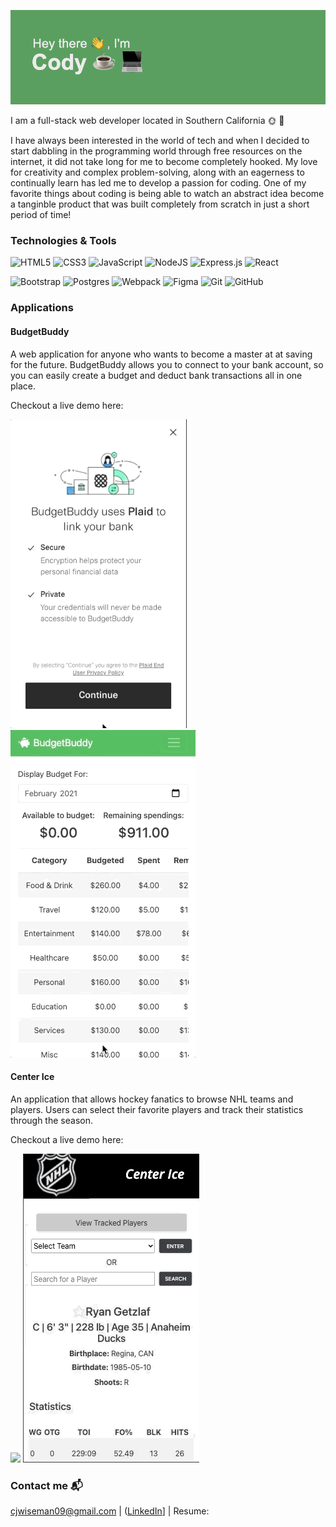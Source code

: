 ![](https://github.com/codywiseman/codywiseman/blob/main/header.png?raw=true)


I am a full-stack web developer located in Southern California 🌞 🌴


I have always been interested in the world of tech and when I decided to start dabbling in the programming world through free resources on the 
internet, it did not take long for me to become completely hooked. My love for creativity and complex problem-solving, along with an eagerness to continually 
learn has led me to develop a passion for coding. One of my favorite things about coding is being able to watch an abstract idea become a tanginble product that was built completely from scratch in just a short period of time!


### Technologies & Tools

<img alt="HTML5" src="https://img.shields.io/badge/html5%20-%23E34F26.svg?&style=for-the-badge&logo=html5&logoColor=white"/> <img alt="CSS3"
src="https://img.shields.io/badge/css3%20-%231572B6.svg?&style=for-the-badge&logo=css3&logoColor=white"/> <img alt="JavaScript"
src="https://img.shields.io/badge/javascript%20-%23323330.svg?&style=for-the-badge&logo=javascript&logoColor=%23F7DF1E"/> <img alt="NodeJS"
src="https://img.shields.io/badge/node.js%20-%2343853D.svg?&style=for-the-badge&logo=node.js&logoColor=white"/> <img alt="Express.js"
src="https://img.shields.io/badge/express.js%20-%23404d59.svg?&style=for-the-badge"/> <img alt="React" src="https://img.shields.io/badge/react%20-%2320232a.svg?&style=for-the-badge&logo=react&logoColor=%2361DAFB"/>


<img alt="Bootstrap" src="https://img.shields.io/badge/bootstrap%20-%23563D7C.svg?&style=for-the-badge&logo=bootstrap&logoColor=white"/> <img alt="Postgres" src 
="https://img.shields.io/badge/postgres-%23316192.svg?&style=for-the-badge&logo=postgresql&logoColor=white"/> <img alt="Webpack"
src="https://img.shields.io/badge/webpack%20-%238DD6F9.svg?&style=for-the-badge&logo=webpack&logoColor=black" /> <img alt="Figma"
src="https://img.shields.io/badge/figma%20-%23F24E1E.svg?&style=for-the-badge&logo=figma&logoColor=white"/> <img alt="Git"
src="https://img.shields.io/badge/git%20-%23F05033.svg?&style=for-the-badge&logo=git&logoColor=white"/> <img alt="GitHub"
src="https://img.shields.io/badge/github%20-%23121011.svg?&style=for-the-badge&logo=github&logoColor=white"/>



### Applications 

#### BudgetBuddy 

A web application for anyone who wants to become a master at at saving for the future. BudgetBuddy allows you to connect to your bank account, so you can easily create a budget and deduct bank transactions all in one place. 

Checkout a live demo here: 

![](connect.gif) ![](budget-form.gif)


#### Center Ice

An application that allows hockey fanatics to browse NHL teams and players. Users can select their favorite players and track their statistics through the season.

Checkout a live demo here: 

![](teams.gif) ![](favorite.gif) 



### Contact me 📬

cjwiseman09@gmail.com | ([LinkedIn](https://www.linkedin.com/in/cody-wiseman1)] | Resume: 



